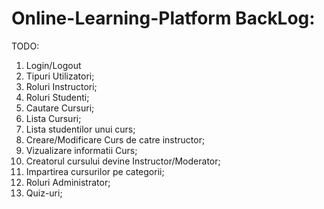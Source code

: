 # Online-Learning-Platform BackLog:

TODO:

1. Login/Logout
2. Tipuri Utilizatori;
3. Roluri Instructori;
4. Roluri Studenti;
5. Cautare Cursuri;
6. Lista Cursuri;
7. Lista studentilor unui curs;
8. Creare/Modificare Curs de catre instructor;
9. Vizualizare informatii Curs;
10. Creatorul cursului devine Instructor/Moderator;
11. Impartirea cursurilor pe categorii;
12. Roluri Administrator;
13. Quiz-uri;
